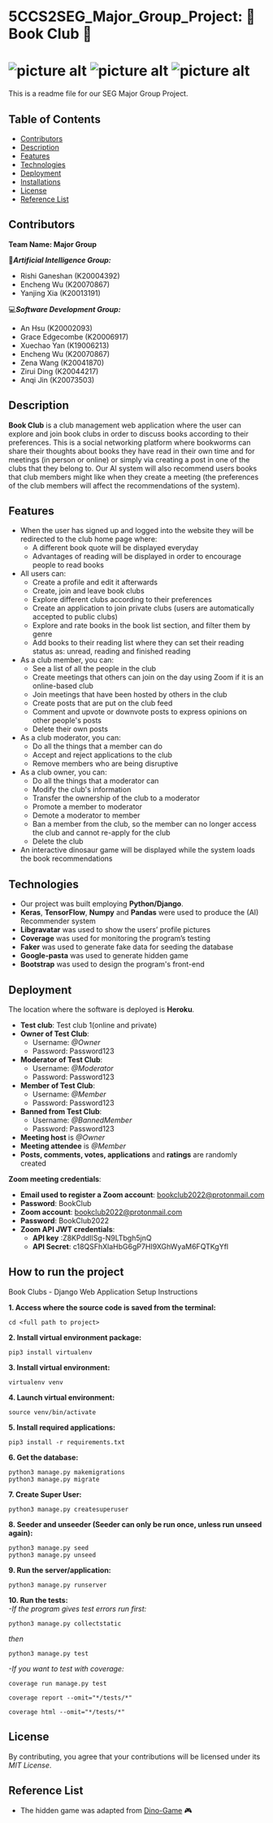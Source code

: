 # 5CCS2SEG_Major_Group_Project: :book: Book Club :book:
![picture alt](https://img.shields.io/badge/tests-607%20passed-brightgreen)
![picture alt](https://img.shields.io/badge/coverage-93%25-green)
![picture alt](https://img.shields.io/badge/licence-MIT-9cf)
=============
This is a readme file for our SEG Major Group Project.

## Table of Contents
  * [Contributors](#Contributors "Go to Contributors")
  * [Description](#Description "Go to Description")
  * [Features](#Features "Go to Features")
  * [Technologies](#Technologies "Go to Technologies")
  * [Deployment](#Deployment "Go to Deployment")
  * [Installations](#How-to-run-the-project "Go to Installations")
  * [License](#License "Go to License")
  * [Reference List](#Reference-list "Go to Reference List")

## Contributors
**Team Name: Major Group**  

:space_invader:***Artificial Intelligence Group:***
  * Rishi Ganeshan (K20004392)
  * Encheng Wu (K20070867)
  * Yanjing Xia (K20013191)

:computer:***Software Development Group:***
* An Hsu (K20002093)
* Grace Edgecombe (K20006917)
* Xuechao Yan (K19006213)
* Encheng Wu (K20070867)
* Zena Wang (K20041870)
* Zirui Ding (K20044217)
* Anqi Jin (K20073503)

## Description
**Book Club** is a club management web application where the user can explore and join book clubs in order to discuss books according to their preferences. This is a social networking platform where bookworms can share their thoughts about books they have read in their own time and for meetings (in person or online) or simply via creating a post in one of the clubs that they belong to. Our AI system will also recommend users books that club members might like when they create a meeting (the preferences of the club members will affect the recommendations of the system).

## Features
* When the user has signed up and logged into the website they will be redirected to the club home page where:
	* A different book quote will be displayed everyday
	* Advantages of reading will be displayed in order to encourage people to read books
* All users can:
	* Create a profile and edit it afterwards
	* Create, join and leave book clubs
	* Explore different clubs according to their preferences
	* Create an application to join private clubs (users are automatically accepted to public clubs)
	* Explore and rate books in the book list section, and filter them by genre
	* Add books to their reading list where they can set their reading status as: unread, reading and finished reading
* As a club member, you can:
  * See a list of all the people in the club
  * Create meetings that others can join on the day using Zoom if it is an online-based club
  * Join meetings that have been hosted by others in the club
  * Create posts that are put on the club feed
  * Comment and upvote or downvote posts to express opinions on other people's posts
  * Delete their own posts
* As a club moderator, you can:
  * Do all the things that a member can do
  * Accept and reject applications to the club
  * Remove members who are being disruptive
* As a club owner, you can:
  * Do all the things that a moderator can
  * Modify the club's information
  * Transfer the ownership of the club to a moderator
  * Promote a member to moderator
  * Demote a moderator to member
  * Ban a member from the club, so the member can no longer access the club and cannot re-apply for the club
  * Delete the club
* An interactive dinosaur game will be displayed while the system loads the book recommendations

## Technologies
* Our project was built employing **Python/Django**.
* **Keras**, **TensorFlow**, **Numpy** and **Pandas** were used to produce the (AI) Recommender system
* **Libgravatar** was used to show the users’ profile pictures
* **Coverage** was used for monitoring the program’s testing
* **Faker** was used to generate fake data for seeding the database
* **Google-pasta** was used to generate hidden game
* **Bootstrap** was used to design the program's front-end

<!-- The location where the software or software component is deployed and sufficient information to access it.  The latter includes access credentials for the different types of user who may employ the software. -->
## Deployment
The location where the software is deployed is **Heroku**.  

* **Test club**: Test club 1(online and private)  
* **Owner of Test Club**:  
  * Username: _@Owner_
  * Password: Password123  
* **Moderator of Test Club**:  
  * Username: _@Moderator_
  * Password: Password123  
* **Member of Test Club**:  
  * Username: _@Member_
  * Password: Password123  
* **Banned from Test Club**:  
  * Username: _@BannedMember_
  * Password: Password123  
* **Meeting host** is _@Owner_  
* **Meeting attendee** is _@Member_  
* **Posts, comments, votes, applications** and **ratings** are randomly created  

**Zoom meeting credentials**:  
* **Email used to register a Zoom account**: bookclub2022@protonmail.com
* **Password**: BookClub  
* **Zoom account**: bookclub2022@protonmail.com
* **Password**: BookClub2022  
* **Zoom API JWT credentials**:
	* **API key** :Z8KPddIlSg-N9LTbgh5jnQ
	* **API Secret**: c18QSFhXlaHbG6gP7HI9XGhWyaM6FQTKgYfl

## How to run the project
Book Clubs - Django Web Application Setup Instructions  

**1. Access where the source code is saved from the terminal:**  

    cd <full path to project>

**2. Install virtual environment package:**  
    
    pip3 install virtualenv


**3. Install virtual environment:**  

    virtualenv venv  

**4. Launch virtual environment:**  

    source venv/bin/activate  

**5. Install required applications:**  

    pip3 install -r requirements.txt  

**6. Get the database:**  

    python3 manage.py makemigrations
    python3 manage.py migrate  

**7. Create Super User:**  

    python3 manage.py createsuperuser  

**8. Seeder and unseeder (Seeder can only be run once, unless run unseed again):**  

    python3 manage.py seed
    python3 manage.py unseed  

**9. Run the server/application:**  

    python3 manage.py runserver  

**10. Run the tests:**  
  *-If the program gives test errors run first:*  

    python3 manage.py collectstatic  
  *then*  

    python3 manage.py test  
  *-If you want to test with coverage:*    

    coverage run manage.py test

    coverage report --omit="*/tests/*"

    coverage html --omit="*/tests/*"



## License
By contributing, you agree that your contributions will be licensed under its *MIT License*.

## Reference List
* The hidden game was adapted from [Dino-Game](https://github.com/WebDevSimplified/chrome-dino-game-clone "Dino-Game") :video_game:
